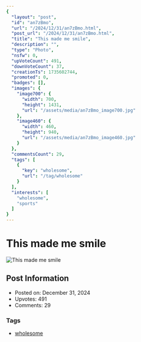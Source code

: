 ```yaml
---
{
  "layout": "post",
  "id": "an7zBmo",
  "url": "/2024/12/31/an7zBmo.html",
  "post_url": "/2024/12/31/an7zBmo.html",
  "title": "This made me smile",
  "description": "",
  "type": "Photo",
  "nsfw": 0,
  "upVoteCount": 491,
  "downVoteCount": 37,
  "creationTs": 1735602744,
  "promoted": 0,
  "badges": [],
  "images": {
    "image700": {
      "width": 700,
      "height": 1431,
      "url": "/assets/media/an7zBmo_image700.jpg"
    },
    "image460": {
      "width": 460,
      "height": 940,
      "url": "/assets/media/an7zBmo_image460.jpg"
    }
  },
  "commentsCount": 29,
  "tags": [
    {
      "key": "wholesome",
      "url": "/tag/wholesome"
    }
  ],
  "interests": [
    "wholesome",
    "sports"
  ]
}
---
```


# This made me smile

![This made me smile](/assets/media/an7zBmo_image700.jpg)

## Post Information

- Posted on: December 31, 2024
- Upvotes: 491
- Comments: 29

### Tags

- [wholesome](/tag/wholesome)
